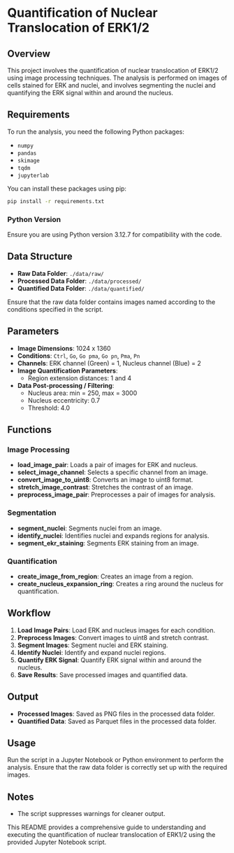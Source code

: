 # Quantification of Nuclear Translocation of ERK1/2

## Overview

This project involves the quantification of nuclear translocation of ERK1/2 using image processing techniques. The analysis is performed on images of cells stained for ERK and nuclei, and involves segmenting the nuclei and quantifying the ERK signal within and around the nucleus.

## Requirements

To run the analysis, you need the following Python packages:

- `numpy`
- `pandas`
- `skimage`
- `tqdm`
- `jupyterlab`

You can install these packages using pip:

```bash
pip install -r requirements.txt
```

### Python Version

Ensure you are using Python version 3.12.7 for compatibility with the code.

## Data Structure

- **Raw Data Folder**: `./data/raw/`
- **Processed Data Folder**: `./data/processed/`
- **Quantified Data Folder**: `./data/quantified/`

Ensure that the raw data folder contains images named according to the conditions specified in the script.

## Parameters

- **Image Dimensions**: 1024 x 1360
- **Conditions**: `Ctrl`, `Go`, `Go pma`, `Go pn`, `Pma`, `Pn`
- **Channels**: ERK channel (Green) = 1, Nucleus channel (Blue) = 2
- **Image Quantification Parameters**:
  - Region extension distances: 1 and 4
- **Data Post-processing / Filtering**:
  - Nucleus area: min = 250, max = 3000
  - Nucleus eccentricity: 0.7
  - Threshold: 4.0

## Functions

### Image Processing

- **load_image_pair**: Loads a pair of images for ERK and nucleus.
- **select_image_channel**: Selects a specific channel from an image.
- **convert_image_to_uint8**: Converts an image to uint8 format.
- **stretch_image_contrast**: Stretches the contrast of an image.
- **preprocess_image_pair**: Preprocesses a pair of images for analysis.

### Segmentation

- **segment_nuclei**: Segments nuclei from an image.
- **identify_nuclei**: Identifies nuclei and expands regions for analysis.
- **segment_ekr_staining**: Segments ERK staining from an image.

### Quantification

- **create_image_from_region**: Creates an image from a region.
- **create_nucleus_expansion_ring**: Creates a ring around the nucleus for quantification.

## Workflow

1. **Load Image Pairs**: Load ERK and nucleus images for each condition.
2. **Preprocess Images**: Convert images to uint8 and stretch contrast.
3. **Segment Images**: Segment nuclei and ERK staining.
4. **Identify Nuclei**: Identify and expand nuclei regions.
5. **Quantify ERK Signal**: Quantify ERK signal within and around the nucleus.
6. **Save Results**: Save processed images and quantified data.

## Output

- **Processed Images**: Saved as PNG files in the processed data folder.
- **Quantified Data**: Saved as Parquet files in the processed data folder.

## Usage

Run the script in a Jupyter Notebook or Python environment to perform the analysis. Ensure that the raw data folder is correctly set up with the required images.

## Notes

- The script suppresses warnings for cleaner output.

This README provides a comprehensive guide to understanding and executing the quantification of nuclear translocation of ERK1/2 using the provided Jupyter Notebook script.